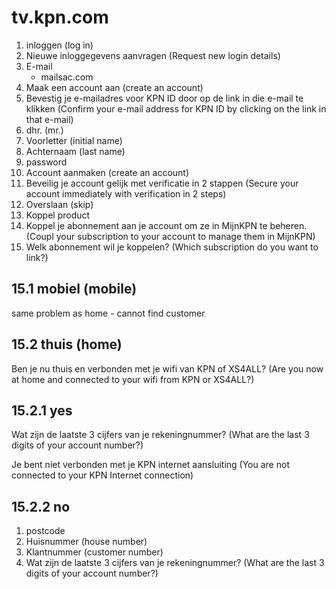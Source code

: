 # tv.kpn.com

1. inloggen (log in)
2. Nieuwe inloggegevens aanvragen (Request new login details)
3. E-mail
   - mailsac.com
4. Maak een account aan (create an account)
5. Bevestig je e-mailadres voor KPN ID door op de link in die e-mail te klikken
   (Confirm your e-mail address for KPN ID by clicking on the link in that
   e-mail)
6. dhr. (mr.)
7. Voorletter (initial name)
8. Achternaam (last name)
9. password
10. Account aanmaken (create an account)
11. Beveilig je account gelijk met verificatie in 2 stappen (Secure your
   account immediately with verification in 2 steps)
12. Overslaan (skip)
13. Koppel product
14. Koppel je abonnement aan je account om ze in MijnKPN te beheren. (Coupl
   your subscription to your account to manage them in MijnKPN)
15. Welk abonnement wil je koppelen? (Which subscription do you want to link?)

## 15.1 mobiel (mobile)

same problem as home - cannot find customer

## 15.2 thuis (home)

Ben je nu thuis en verbonden met je wifi van KPN of XS4ALL? (Are you now at
home and connected to your wifi from KPN or XS4ALL?)

## 15.2.1 yes

Wat zijn de laatste 3 cijfers van je rekeningnummer? (What are the last 3
digits of your account number?)

Je bent niet verbonden met je KPN internet aansluiting (You are not connected
to your KPN Internet connection)

## 15.2.2 no

1. postcode
2. Huisnummer (house number)
3. Klantnummer (customer number)
4. Wat zijn de laatste 3 cijfers van je rekeningnummer? (What are the last 3
   digits of your account number?)
